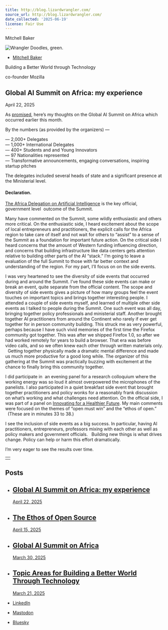 ```yaml
---
title: http://blog.lizardwrangler.com/
source_url: http://blog.lizardwrangler.com/
date_collected: '2025-06-19'
license: Fair Use
---
```


Mitchell Baker



![Wrangler Doodles, green.](https://mitchellbaker.net/wp-content/themes/twentytwentyfive/assets/images/m_blog_headbg.jpg)

* [Mitchell Baker](https://mitchellbaker.net)

Building a Better World through Technology

co-founder Mozilla

## Global AI Summit on Africa: my experience

April 22, 2025

As [promised](https://mitchellbaker.net/2025/03/global-ai-summit-on-africa/), here’s my thoughts on the Global AI Summit on Africa which occurred earlier this month.

By the numbers (as provided by the organizers) —

— 2,000+ Delegates  
 — 1,000+ International Delegates  
 — 400+ Students and and Young Innovators   
 — 97 Nationalities represented  
 — Transformative announcements, engaging conversations, inspiring startup pitches

The delegates included several heads of state and a significant presence at the Ministerial level.

#### Declaration.

[The Africa Delegation on Artificial Intelligence](https://c4ir.rw/docs/Africa%20Declaration%20on%20Artificial%20Intelligences.pdf) is the key official, government level  outcome of the Summit.

Many have commented on the Summit, some wildly enthusiastic and others more critical. On the enthusiastic side, I heard excitement about the scope of local entrepreneurs and practitioners, the explicit calls for the Africa region to take care of itself and not wait for others to “assist” to a sense of the Summit as a foundation for important future action. On the critical side I heard concerns that the amount of Western funding influencing direction, and concerns that building infrastructure like data centers gets attention relative to building other parts of the AI “stack.” I’m going to leave a evaluation of the full Summit to those with far better context and understanding of the region. For my part, I’ll focus on on the side events.

I was very heartened to see the diversity of side events that occurred during and around the Summit. I’ve found these side events can make or break an event, quite separate from the official content. The scope and diversity of side events gives a picture of how many groups feel the event touches on important topics and brings together interesting people. I attended a couple of side events myself, and learned of multiple other side events as I talked to people during the Summit. One such event was all day, bringing together policy professionals and ministerial staff. Another brought together AI practitioners from around the Continent who rarely if ever get together for in person community building. This struck me as very powerful, perhaps because I have such vivid memories of the first time the Firefox community got together. This was after we shipped Firefox 1.0, so after we had worked remotely for years to build a browser. That era was before video calls, and so we often knew each other through written materials only.   Getting together physically made a dramatic mental difference and made us much more productive for a good long while. The organizer of this gathering at the Summit was practically buzzing with excitement at the chance to finally bring this community together.

I did participate in  an evening panel for a research colloquium where the working energy was so loud it almost overpowered the microphones of the panelists. I also participated in a quiet breakfast side event that brought together practitioners and policy wonks for a reasonably frank discussion on what’s working and what challenges need attention. On the official side, I was part of a panel on [Innovating for a Healthier Future](https://c4ir.rw/global-ai-summit-on-africa/sessions/Innovating-for-a-Healthier-Future). My main comments were focused on the themes of “open must win” and the “ethos of open.”   (These are in minutes 33 to 38.)

I see the inclusion of side events as a big success. In particular, having AI practitioners, entrepreneurs, professors mixing with each other as well as policy makers and government officials.   Building new things is what drives change. Policy can help or harm this effort dramatically.

I’m very eager to see the results over time.

|  |
| --- |
|  |

## Posts

* ## [Global AI Summit on Africa: my experience](https://mitchellbaker.net/2025/04/global-ai-summit-on-africa-2/)

  [April 22, 2025](https://mitchellbaker.net/2025/04/global-ai-summit-on-africa-2/)
* ## [The Ethos of Open Source](https://mitchellbaker.net/2025/04/the-ethos-of-open-source/)

  [April 15, 2025](https://mitchellbaker.net/2025/04/the-ethos-of-open-source/)
* ## [Global AI Summit on Africa](https://mitchellbaker.net/2025/03/global-ai-summit-on-africa/)

  [March 30, 2025](https://mitchellbaker.net/2025/03/global-ai-summit-on-africa/)
* ## [Topic Areas for Building a Better World Through Technology](https://mitchellbaker.net/2025/03/topic-areas-for-building-a-better-world-through-technology/)

  [March 21, 2025](https://mitchellbaker.net/2025/03/topic-areas-for-building-a-better-world-through-technology/)

* [LinkedIn](https://www.linkedin.com/in/bakermitchell)
* [Mastodon](https://mastodon.social/@mitchellbaker)
* [Bluesky](https://mitchellbaker.bsky.social)
